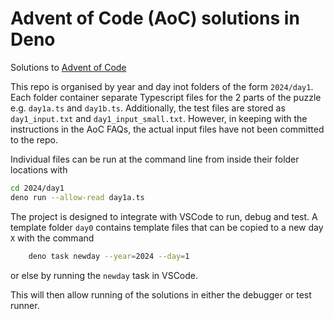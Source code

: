 # Advent of Code (AoC) solutions in Deno

Solutions to [Advent of Code](https://adventofcode.com/)

This repo is organised by year and day inot folders of the form `2024/day1`. Each folder container separate Typescript files for the 2 parts of the puzzle e.g. `day1a.ts` and `day1b.ts`. Additionally, the test files are stored as `day1_input.txt` and `day1_input_small.txt`. However, in keeping with the instructions in the AoC FAQs, the actual input files have not been committed to the repo.

Individual files can be run at the command line from inside their folder locations with

```bash
cd 2024/day1
deno run --allow-read day1a.ts
```

The project is designed to integrate with VSCode to run, debug and test. A template folder `day0` contains template files that can be copied to a new day `X` with the command

```bash
    deno task newday --year=2024 --day=1
```

or else by running the `newday` task in VSCode.

This will then allow running of the solutions in either the debugger or test runner.